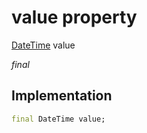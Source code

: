 


# value property






[DateTime](https://api.flutter.dev/flutter/dart-core/DateTime-class.html) value
  
_final_






## Implementation

```dart
final DateTime value;


```







